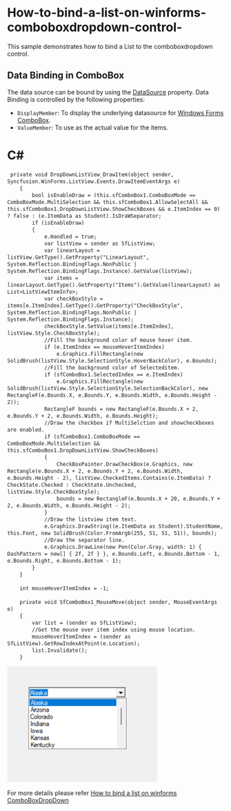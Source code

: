 # How-to-bind-a-list-on-winforms-comboboxdropdown-control-
This sample demonstrates how to bind a List to the comboboxdropdown control. 

## Data Binding in ComboBox
The data source can be bound by using the [DataSource](https://help.syncfusion.com/cr/windowsforms/Syncfusion.WinForms.ListView.SfComboBox.html#Syncfusion_WinForms_ListView_SfComboBox_DataSource) property. Data Binding is controlled by the following properties:

* `DisplayMember`: To display the underlying datasource for [Windows Forms ComboBox](https://www.syncfusion.com/winforms-ui-controls/combobox).
* `ValueMember`: To use as the actual value for the items. 

# C#
     private void DropDownListView_DrawItem(object sender, Syncfusion.WinForms.ListView.Events.DrawItemEventArgs e)
        {
            bool isEnableDraw = (this.sfComboBox1.ComboBoxMode == ComboBoxMode.MultiSelection && this.sfComboBox1.AllowSelectAll && this.sfComboBox1.DropDownListView.ShowCheckBoxes && e.ItemIndex == 0) ? false : (e.ItemData as Student).IsDraWSeparator;
            if (isEnableDraw)
            {
                e.Handled = true;
                var listView = sender as SfListView;
                var linearLayout = listView.GetType().GetProperty("LinearLayout", System.Reflection.BindingFlags.NonPublic | System.Reflection.BindingFlags.Instance).GetValue(listView);
                var items = linearLayout.GetType().GetProperty("Items").GetValue(linearLayout) as List<ListViewItemInfo>;
                var checkBoxStyle = items[e.ItemIndex].GetType().GetProperty("CheckBoxStyle", System.Reflection.BindingFlags.NonPublic | System.Reflection.BindingFlags.Instance);
                checkBoxStyle.SetValue(items[e.ItemIndex], listView.Style.CheckBoxStyle);
                //Fill the background color of mouse hover item.
                if (e.ItemIndex == mouseHoverItemIndex)
                    e.Graphics.FillRectangle(new SolidBrush(listView.Style.SelectionStyle.HoverBackColor), e.Bounds);
                //Fill the background color of Selecteditem.
                if (sfComboBox1.SelectedIndex == e.ItemIndex)
                    e.Graphics.FillRectangle(new SolidBrush(listView.Style.SelectionStyle.SelectionBackColor), new RectangleF(e.Bounds.X, e.Bounds.Y, e.Bounds.Width, e.Bounds.Height - 2));
                RectangleF bounds = new RectangleF(e.Bounds.X + 2, e.Bounds.Y + 2, e.Bounds.Width, e.Bounds.Height);
                //Draw the checkbox if MultiSelction and showcheckboxes are enabled.
                if (sfComboBox1.ComboBoxMode == ComboBoxMode.MultiSelection && this.sfComboBox1.DropDownListView.ShowCheckBoxes)
                {
                    CheckBoxPainter.DrawCheckBox(e.Graphics, new Rectangle(e.Bounds.X + 2, e.Bounds.Y + 2, e.Bounds.Width, e.Bounds.Height - 2), listView.CheckedItems.Contains(e.ItemData) ? CheckState.Checked : CheckState.Unchecked, listView.Style.CheckBoxStyle);
                    bounds = new RectangleF(e.Bounds.X + 20, e.Bounds.Y + 2, e.Bounds.Width, e.Bounds.Height - 2);
                }
                //Draw the listview item text.
                e.Graphics.DrawString((e.ItemData as Student).StudentName, this.Font, new SolidBrush(Color.FromArgb(255, 51, 51, 51)), bounds);
                //Draw the separator line.
                e.Graphics.DrawLine(new Pen(Color.Gray, width: 1) { DashPattern = new[] { 2f, 2f } }, e.Bounds.Left, e.Bounds.Bottom - 1, e.Bounds.Right, e.Bounds.Bottom - 1);
            }
        }

        int mouseHoverItemIndex = -1;

        private void SfComboBox1_MouseMove(object sender, MouseEventArgs e)
        {
            var list = (sender as SfListView);
            //Get the mouse over item index using mouse location.
            mouseHoverItemIndex = (sender as SfListView).GetRowIndexAtPoint(e.Location);
            list.Invalidate();
        }

![DataBinding Winforms ComboBox](ComboBoxDropDown/ComboBoxDropDownSample/Image/Binding%20items%20to%20ComboBox.png)

For more details please refer [How to bind a list on winforms ComboBoxDropDown](https://www.syncfusion.com/kb/11662/how-to-bind-a-list-in-winforms-combodropdown-control)
